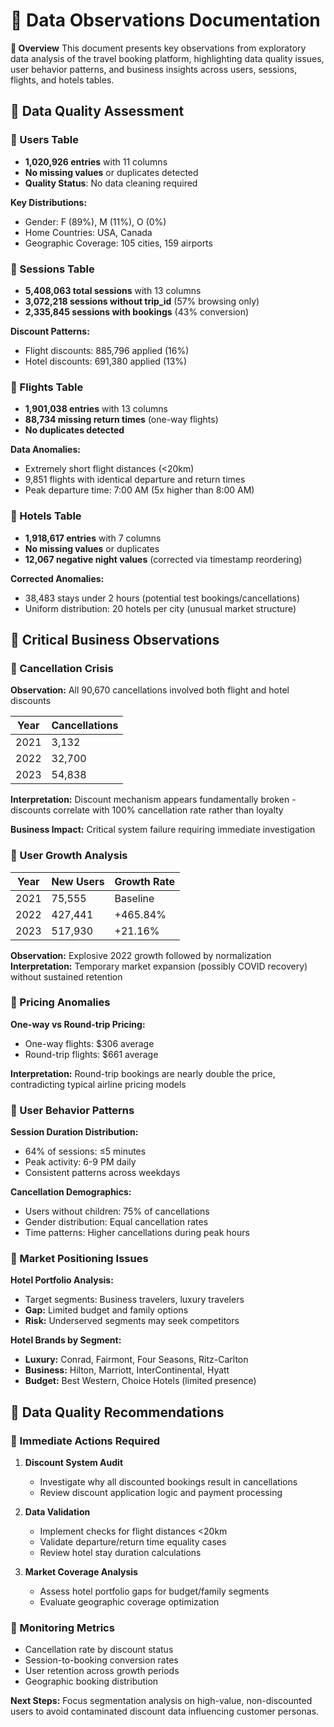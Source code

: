 # 📕 Data Observations Documentation

**📌 Overview**
This document presents key observations from exploratory data analysis of the travel booking platform, highlighting data quality issues, user behavior patterns, and business insights across users, sessions, flights, and hotels tables.

## 📕 Data Quality Assessment

### 📌 Users Table
- **1,020,926 entries** with 11 columns
- **No missing values** or duplicates detected
- **Quality Status**: No data cleaning required

**Key Distributions:**
- Gender: F (89%), M (11%), O (0%)
- Home Countries: USA, Canada
- Geographic Coverage: 105 cities, 159 airports

### 📌 Sessions Table
- **5,408,063 total sessions** with 13 columns
- **3,072,218 sessions without trip_id** (57% browsing only)
- **2,335,845 sessions with bookings** (43% conversion)

**Discount Patterns:**
- Flight discounts: 885,796 applied (16%)
- Hotel discounts: 691,380 applied (13%)

### 📌 Flights Table
- **1,901,038 entries** with 13 columns
- **88,734 missing return times** (one-way flights)
- **No duplicates detected**

**Data Anomalies:**
- Extremely short flight distances (<20km)
- 9,851 flights with identical departure and return times
- Peak departure time: 7:00 AM (5x higher than 8:00 AM)

### 📌 Hotels Table
- **1,918,617 entries** with 7 columns
- **No missing values** or duplicates
- **12,067 negative night values** (corrected via timestamp reordering)

**Corrected Anomalies:**
- 38,483 stays under 2 hours (potential test bookings/cancellations)
- Uniform distribution: 20 hotels per city (unusual market structure)

## 📕 Critical Business Observations

### 📌 Cancellation Crisis
**Observation:** All 90,670 cancellations involved both flight and hotel discounts

| Year | Cancellations |
|------|---------------|
| 2021 | 3,132         |
| 2022 | 32,700        |
| 2023 | 54,838        |

**Interpretation:** Discount mechanism appears fundamentally broken - discounts correlate with 100% cancellation rate rather than loyalty

**Business Impact:** Critical system failure requiring immediate investigation

### 📌 User Growth Analysis

| Year | New Users | Growth Rate  |
|------|-----------|--------------|
| 2021 | 75,555    | Baseline     |
| 2022 | 427,441   | +465.84%     |
| 2023 | 517,930   | +21.16%      |

**Observation:** Explosive 2022 growth followed by normalization
**Interpretation:** Temporary market expansion (possibly COVID recovery) without sustained retention

### 📌 Pricing Anomalies

**One-way vs Round-trip Pricing:**
- One-way flights: $306 average
- Round-trip flights: $661 average

**Interpretation:** Round-trip bookings are nearly double the price, contradicting typical airline pricing models

### 📌 User Behavior Patterns

**Session Duration Distribution:**
- 64% of sessions: ≤5 minutes
- Peak activity: 6-9 PM daily
- Consistent patterns across weekdays

**Cancellation Demographics:**
- Users without children: 75% of cancellations
- Gender distribution: Equal cancellation rates
- Time patterns: Higher cancellations during peak hours

### 📌 Market Positioning Issues

**Hotel Portfolio Analysis:**
- Target segments: Business travelers, luxury travelers
- **Gap:** Limited budget and family options
- **Risk:** Underserved segments may seek competitors

**Hotel Brands by Segment:**
- **Luxury:** Conrad, Fairmont, Four Seasons, Ritz-Carlton
- **Business:** Hilton, Marriott, InterContinental, Hyatt
- **Budget:** Best Western, Choice Hotels (limited presence)

## 📕 Data Quality Recommendations

### 📌 Immediate Actions Required

1. **Discount System Audit**
   - Investigate why all discounted bookings result in cancellations
   - Review discount application logic and payment processing

2. **Data Validation**
   - Implement checks for flight distances <20km
   - Validate departure/return time equality cases
   - Review hotel stay duration calculations

3. **Market Coverage Analysis**
   - Assess hotel portfolio gaps for budget/family segments
   - Evaluate geographic coverage optimization

### 📌 Monitoring Metrics

- Cancellation rate by discount status
- Session-to-booking conversion rates
- User retention across growth periods
- Geographic booking distribution

**Next Steps:** Focus segmentation analysis on high-value, non-discounted users to avoid contaminated discount data influencing customer personas.
